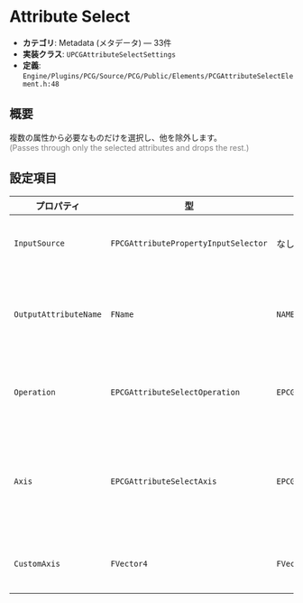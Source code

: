 # Attribute Select

- **カテゴリ**: Metadata (メタデータ) — 33件
- **実装クラス**: `UPCGAttributeSelectSettings`
- **定義**: `Engine/Plugins/PCG/Source/PCG/Public/Elements/PCGAttributeSelectElement.h:48`

## 概要

複数の属性から必要なものだけを選択し、他を除外します。<br><span style='color:gray'>(Passes through only the selected attributes and drops the rest.)</span>

## 設定項目


| プロパティ | 型 | 初期値 | 説明 |
| --- | --- | --- | --- |
| `InputSource` | `FPCGAttributePropertyInputSelector` | なし | 選択元となるベクトル／数値属性。 |
| `OutputAttributeName` | `FName` | `NAME_None` | 選択結果を書き込む属性。空の場合は入力を上書きします。 |
| `Operation` | `EPCGAttributeSelectOperation` | `EPCGAttributeSelectOperation::Min` | 抜き出す要素（最小値、最大値など）を指定します。 |
| `Axis` | `EPCGAttributeSelectAxis` | `EPCGAttributeSelectAxis::X` | ベクトルから抽出する軸。Custom を選ぶと `CustomAxis` を使用します。 |
| `CustomAxis` | `FVector4` | `FVector4::Zero()` | 任意軸を指定する場合の方向ベクトル。 |
